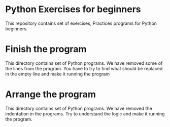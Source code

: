 Python Exercises for beginners
===============================

<p>This repository contains set of exercises, Practices programs for Python beginners.</p>

# Finish the program
<p>This directory contains set of Python programs. We have removed some of the lines from the program. You have to try to find what should be replaced in the empty line and make it running the program</p>

# Arrange the program
<p>This directory contains set of Python programs. We have removed the indentation in the programs. Try to understand the logic and make it running the program.


